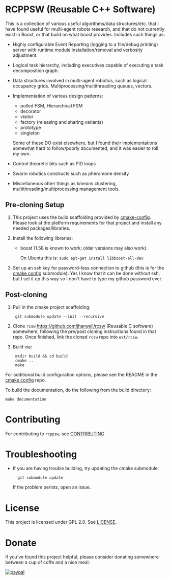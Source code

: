 # RCPPSW (Reusable C++ Software)

This is a collection of various useful algorithms/data structures/etc. that I
have found useful for multi-agent robots research, and that do not currently
exist in Boost, or that build on what boost provides. Includes such things as:

- Highly configurable Event Reporting (logging to a file/debug printing) server
  with runtime module installation/removal and verbosity adjustment.

- Logical task hierarchy, including executives capable of executing a task
  decomposition graph.

- Data structures involved in multi-agent robotics, such as logical occupancy
  grids. Multiprocessing/multithreading queues, vectors.

- Implementation of various design patterns:

  - polled FSM, Hierarchical FSM
  - decorator
  - visitor
  - factory (releasing and sharing variants)
  - prototype
  - singleton

  Some of these DO exist elsewhere, but I found their implementations somewhat
  hard to follow/poorly documented, and it was easier to roll my own.

 - Control theoretic bits such as PID loops

 - Swarm robotics constructs such as pheromone density

 - Miscellaneous other things as kmeans clustering,
   multithreading/multiprocessing management tools.

## Pre-cloning Setup

1. This project uses the build scaffolding provided by
   [cmake-config](https://github.com/jharwell/cmake-config). Please
   look at the platform requirements for that project and install any
   needed packages/libraries.

2. Install the following libraries:

   - boost (1.58 is known to work; older versions may also work).

     On Ubuntu this is: `sudo apt-get install libboost-all-dev`

3. Set up an ssh key for password-less connection to github (this is
   for the [cmake config](https://github.com/jharwell/cmake-config)
   submodule). Yes I know that it can be done without ssh, but I set
   it up this way so I don't have to type my github password ever.

## Post-cloning

1. Pull in the cmake project scaffolding:

        git submodule update --init --recursive

2. Clone `rcsw` https://github.com/jharwell/rcsw (Reusable C software)
   somewhere, following the pre/post cloning instructions found in
   that repo. Once finished, link the cloned `rcsw` repo into `ext/rcsw`.

3. Build via:

        mkdir build && cd build
        cmake ..
        make

For additional build configuration options, please see the README in
the [cmake config](https://github.com/jharwell/cmake-config) repo.

To build the documentation, do the following from the build directory:

    make documentation

# Contributing

For contributing to `rcppsw`, see [CONTRIBUTING](docs/CONTRIBUTING.md)

# Troubleshooting

- If you are having trouble building, try updating the cmake submodule:

        git submodule update

  If the problem perists, open an issue.

# License
This project is licensed under GPL 2.0. See [LICENSE](LICENSE.md).

# Donate
If you've found this project helpful, please consider donating somewhere between
a cup of coffe and a nice meal:

[![paypal](https://www.paypalobjects.com/en_US/i/btn/btn_donateCC_LG.gif)](https://www.paypal.me/jharwell1406)
